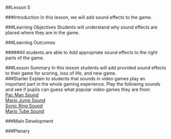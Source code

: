 ##Lesson 5

###Introduction
In this lesson, we will add sound effects to the game.

###Learning Objectives
Students will understand why sound effects are placed where they are in the game.

###Learning Outcomes

#####All students are able to
Add appropriate sound effects to the right parts of the game.  
  
###Lesson Summary
In this lesson students will add provided sound effects to their game for scoring, loss of life, and new game.  
###Starter
Explain to students that sounds in video games play an important part in the whole gaming experience. Play the following sounds and see if pupils can guess what popular video games they are from:  
[Pac Man Sound](https://www.dropbox.com/s/6ebq1znsm7c8ebv/Pacman%20Gameplay.mp3)  
[Mario Jump Sound](https://www.dropbox.com/s/d1u9o0om5avyci4/Super%20Mario%20Bros.%20-%20Jump%20Sound%20Effect.mp3)  
[Sonic Ring Sound](https://www.dropbox.com/s/gf1uaxdpy4uzglp/Sonic%20the%20Hedgehog%20Ring%20Sound%20Effect.mp3)  
[Mario Tube Sound](https://www.dropbox.com/s/jga18jfvmsudp43/Super%20Mario%20Tube%20Sound%20Effect.mp3)  
  


###Main Development


###Plenary
